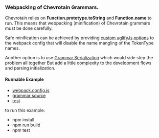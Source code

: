 ### Webpacking of Chevrotain Grammars.

Chevrotain relies on **Function.prototype.toString** and **Function.name**
to run. This means that webpacking (minification) of Chevrotain grammars must be done carefully.

Safe minification can be achieved by providing [custom uglifyJs options](https://webpack.js.org/configuration/optimization/#optimization-minimizer) to the webpack config
that will disable the name mangling of the TokenType names.

Another option is to use [Grammar Serialization](../serialized_grammar) which would side step the problem all together
But add a little complexity to the development flows and parsing initialization.

#### Runnable Example

-   [webpack.config.js](webpack.config.js)
-   [grammar source](./src/our_grammar.js)
-   [test](./test/webpack_spec.js)

to run this example:

-   npm install
-   npm run build
-   npm test

